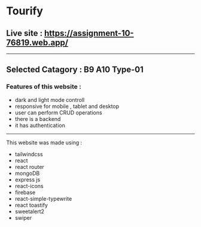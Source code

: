 # Tourify
## Live site : https://assignment-10-76819.web.app/
---

## Selected Catagory : B9 A10 Type-01 


### Features of this website  : 

- dark and light mode controll
- responsive for mobile , tablet and desktop
- user can perform CRUD  operations
- there is a backend 
- it has authentication

---
This website was made using :

- tailwindcss
- react
- react router
- mongoDB
- express js 
- react-icons
- firebase 
- react-simple-typewrite
- react toastify
- sweetalert2
- swiper